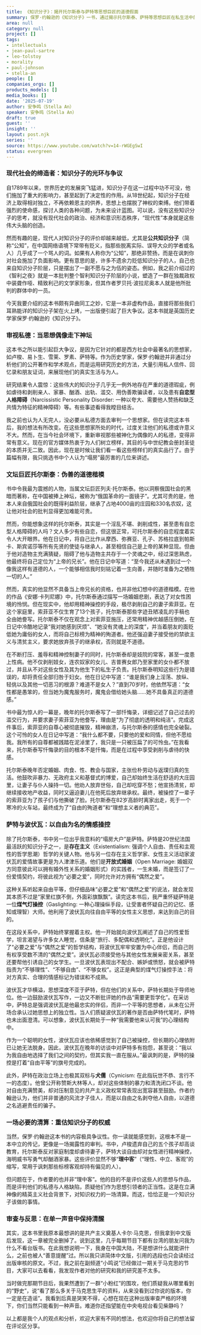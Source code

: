 ```yaml
---
title: 《知识分子》：揭开托尔斯泰与萨特等思想巨匠的道德假面
summary: 保罗·约翰逊的《知识分子》一书，通过揭示托尔斯泰、萨特等思想巨匠在私生活中的道德瑕疵，挑战了“有才便可无德”的观念，引发对知识分子角色的深刻反思。
area: null
category: null
project: []
tags:
- intellectuals
- jean-paul-sartre
- leo-tolstoy
- morality
- paul-johnson
- stella-an
people: []
companies_orgs: []
products_models: []
media_books: []
date: '2025-07-19'
author: 安争鸣（Stella An）
speaker: 安争鸣（Stella An）
draft: true
guest: ''
insight: ''
layout: post.njk
series: ''
source: https://www.youtube.com/watch?v=14-rWGEgSwI
status: evergreen
---
```

### 现代社会的缔造者：知识分子的光环与争议

自1789年以来，世界历史的发展突飞猛进，知识分子在这一过程中功不可没，他们施加了重大的影响力，甚至起到了决定性的作用。从18世纪起，知识分子在经济上取得相对独立，不再依赖恩主的供养，思想上也摆脱了神权的束缚。他们带着强烈的使命感，探讨人类的各种问题，为未来设计蓝图。可以说，没有这些知识分子的思考，就没有现代社会的政治、经济和意识形态秩序，“现代性”本身就是这些伟大头脑的创造。

然而有趣的是，现代人对知识分子的评价却越来越低，尤其是**公共知识分子**（简称“公知”，在中国网络语境下常带有贬义，指那些脱离实际、误导大众的学者或名人）几乎成了一个骂人的词。如果有人称你为“公知”，那绝非赞扬，而是在讽刺你对社会施加了负面影响。更有意思的是，许多不遗余力贬低知识分子的人，自己也来自知识分子阶层，只是摆出了一副不愿与之为伍的姿态。例如，我之前介绍过的《智利之夜》就是一本批判整个智利知识分子阶层的小说，塑造了一群在独裁政权中装聋作哑、精致利己的文学家形象，但其作者罗贝托·波拉尼奥本人就是他所批判的群体中的一员。

今天我要介绍的这本书颇有异曲同工之妙，它是一本非虚构作品，直接将那些我们耳熟能详的知识分子架在火上烤，一出版便引起了巨大争议。这本书就是英国历史学家保罗·约翰逊的《知识分子》。

### 审视私德：当思想偶像走下神坛

这本书之所以能引起巨大争议，是因为它针对的都是西方社会中最著名的思想家，如卢梭、易卜生、雪莱、罗素、萨特等。作为历史学家，保罗·约翰逊并非通过分析他们的公开著作和学术观点，而是运用研究历史的方法，大量引用私人信件、回忆录和朋友证词，来展现他们的真实生活与为人。

研究结果令人震惊：这些伟大的知识分子几乎无一例外地存在严重的道德瑕疵，例如虐待和剥削亲人、家暴、酗酒、出轨、滥交、用伪善欺骗读者，以及患有**自恋型人格障碍**（Narcissistic Personality Disorder: 一种以夸大、需要他人赞扬和缺乏共情为特征的精神障碍）等。有些事迹看得我瞠目结舌。

我之前也认为人无完人，没必要从私德方面去审判一个思想家。但在读完这本书后，我的想法有所改变。在这些思想家所处的时代，过度关注他们的私德或许意义不大。然而，在当今社会环境下，重新审视那些被神化为偶像的人的私德，变得非常有意义。现在的官方媒体热衷于为人们树立榜样，其目的与中世纪教会册封圣徒的本质并无二致。因此，现在是时候让我们看一看这些榜样们的真实品行了。由于篇幅有限，我只挑选书中个人认为“塌房”最厉害的几位来讲述。

### 文坛巨匠托尔斯泰：伪善的道德楷模

书中令我最为震撼的人物，当属文坛巨匠列夫·托尔斯泰。他以洞察俄国社会的黑暗而著称，在中国被捧上神坛，被称为“俄国革命的一面镜子”。尤其可贵的是，他本人来自俄国社会的既得利益阶层，继承了占地4000亩的庄园和330名农奴，这让他对社会的批判显得更加难能可贵。

然而，你能想象这样的托尔斯泰，其实是一个淫乱不堪、剥削成性，甚至患有自恋型人格障碍的人吗？文人多少有些自恋，但这很正常，可托尔斯泰的自恋程度着实令人大开眼界。他在日记中，将自己比作从摩西、弥赛亚、孔子、苏格拉底到帕斯卡、斯宾诺莎等所有先贤的使徒与继承人，甚至相信自己是上帝的某种显现。但由于他对造物主充满猜疑，阻碍了他与造物主共存于一个灵魂之中，经过深思熟虑，他最终将自己定位为“上帝的兄长”。他在日记中写道：“至今我还从未遇到过一个像我这样有道德的人，一个能够相信我时刻铭记着一生向善，并随时准备为之牺牲一切的人。”

然而，真实的他显然不具备当上帝兄长的资格，也并非他幻想中的道德楷模。在他的作品《安娜·卡列尼娜》中，托尔斯泰通过描写一场婚姻悲剧，表达了对女性困境的怜悯。但在现实中，他却用精神操控的手段，极尽剥削自己的妻子索菲亚。在这个家庭里，索菲亚不仅生育了13个孩子，托尔斯泰那些字迹丑陋凌乱的手稿也全由她誊写。托尔斯泰不仅在观念上对索菲亚施压，还常用精神优越感压倒她，在日记中冷酷地记录“我对她感到厌烦”、“她没有灵魂上的深度”，并当着朋友的面贬低她为庸俗的女人，而将自己标榜为精神的殉道者。他还强迫妻子接受他的禁欲主义与清贫主义，要求她放弃孩子的继承权，否则就是不道德。

在不断打压、羞辱和精神控制妻子的同时，托尔斯泰却是妓院的常客，甚至一度患上性病。他不仅剥削妓女，连农奴家的女儿、吉普赛女郎乃至家里的女仆都不放过，并且从不对这些女性及其为他生下的私生子负责。托尔斯泰明知这些行为是错误的，却将责任全部归咎于妇女。他在日记中写道：“谁是我们身上淫荡、放纵、轻佻以及其他一切恶习的根源？难道不是女人？”直到70岁时，他依然写道：“女性都是愚笨的，但当她为魔鬼服务时，魔鬼会借给她头脑……她不具备真正的道德感。”

书中最为惊人的一幕是，晚年的托尔斯泰写了一部忏悔录，详细记述了自己过去的滥交行为，并要求妻子索菲亚为他誊写，理由是“为了彻底的透明和纯洁”。完成这件事后，索菲亚的自尊心被彻底摧毁，精神崩溃，与托尔斯泰的感情也完全破裂。这个可怜的女人在日记中写道：“我什么都不要，只要他的爱和同情，但他不愿给我。我所有的自尊都被践踏在泥淖里了，我只是一只被压扁了的可怜虫。”在我看来，托尔斯泰写忏悔录的目的根本不是忏悔，而是在过程中享受剥削与虐待的快感。

托尔斯泰晚年否定婚姻、肉食、性、教会与国家，主张俭朴劳动与返璞归真的生活。他鼓吹非暴力、无政府主义和基督式的博爱，自己却始终生活在舒适的大庄园里，让妻子与仆人操持一切。他劝人放弃世俗，自己却吃穿不愁；他宣扬清贫，却继续接收地产收益，同时又逼迫妻儿在他死后放弃继承权。最终，被操控了一辈子的索菲亚为了孩子们与他撕破了脸。托尔斯泰在82岁高龄时离家出走，死于一个寒冷的火车站，最终成为了“自由的殉道者”和“理想主义者的典范”。

### 萨特与波伏瓦：以自由为名的情感操控

除了托尔斯泰，书中另一位出乎我意料的“塌房大户”是萨特。萨特是20世纪法国最活跃的知识分子之一，是**存在主义**（Existentialism: 强调个人自由、责任和主观性的哲学思潮）哲学的关键人物。他与另一位存在主义哲学家、女性主义活动家波伏瓦的爱情故事更是为人津津乐道。他们是**开放式婚姻**（Open Marriage: 婚姻双方同意彼此可以拥有婚外性关系的婚姻形式）的实践者，一生未婚，而是签订了一份爱情契约，将彼此视为“必要之爱”，同时允许对方拥有“偶然之爱”。

这种关系听起来自由平等，但仔细品味“必要之爱”和“偶然之爱”的说法，就会发现其本质不过是“家里红旗不倒，外面彩旗飘飘”。读完这本书后，我严重怀疑萨特是一位**煤气灯操控**（Gaslighting: 一种心理操纵手段，让受害者怀疑自己的记忆、感知或理智）大师。他利用了波伏瓦向往自由平等的女性主义思想，来达到自己的目的。

在这段关系中，萨特始终掌握着主权。他一开始就向波伏瓦阐述了自己的性爱哲学，坦言渴望与许多女人睡觉，信条是“旅行、多配偶和透明化”。正是他设计了“必要之爱”与“偶然之爱”的哲学结构，将波伏瓦牢牢安置为中心伴侣，而自己则有权享受数不清的“偶然之爱”。波伏瓦必须接受他与其他女性发展亲密关系，甚至还要帮他引诱自己的女学生。一旦波伏瓦表现出不配合、嫉妒或愤怒，就会被萨特指责为“不够理性”、“不够自由”、“不够女权”。这正是典型的煤气灯操控手法：将对方真实、合理的情感标记为错误和不成熟。

波伏瓦才华横溢，思想深度不亚于萨特，但在他们的关系中，萨特长期处于导师地位。他一边鼓励波伏瓦写作，一边又不断批评她的作品“需要更哲学化”。在采访中，萨特总是强调波伏瓦是他最忠实的伴侣，而非一个平等的思想者，从未在公开场合承认过她思想上的独立性。当人们质疑波伏瓦的著作是否由萨特代笔时，萨特也未出面澄清。可以想象，波伏瓦长期处于一种“我需要他来认可我”的心理结构中。

作为一个聪明的女性，波伏瓦应该也依稀感觉到了自己被操控，但长期的心理依附已让她无法脱身。因此，波伏瓦在晚年的访谈中对萨特多有抱怨，甚至说：“我以为我自由地选择了我们之间的契约，但其实我一直在服从。”最讽刺的是，萨特的操控是打着“自由平等”的旗号完成的。

此外，萨特在政治立场上也极其双标与**犬儒**（Cynicism: 在此指玩世不恭、言行不一的态度）。他曾公开称赞斯大林等人，却对这些体制的暴力和清洗闭口不谈。他对自由充满赞美，却对压制意见的共产主义政权常常表现出宽容甚至鼓励。作者约翰逊认为，他们并非普通的风流才子佳人，而是以自由之名剥夺他人自由，以道德之名逃避责任的骗子。

### 一场必要的清算：重估知识分子的权威

当然，保罗·约翰逊这本书的内容极具争议性。你一读就能感觉到，这根本不是一本中立的传记，更像是一场揭露性的审判。书中，卢梭遗弃自己的五个孩子却高谈教育，托尔斯泰反对家庭制度却虐待妻子，萨特大谈自由却对女性进行精神操控，海明威书写勇气却酗酒家暴。这些评价显然不够“**理中客**”（“理性、中立、客观”的缩写，常用于讽刺那些标榜客观却持有偏见的人）。

但问题在于，作者要的也并非“理中客”。他的目的不是评价这些人的思想与作品，而是评判他们的私德与人格缺陷，质疑他们作为思想引领者的正当性。这是在立满神像的精英主义社会背景下，对知识权力的一场清算。而这，恰恰正是一个知识分子该做的事情。

### 审查与反思：在单一声音中保持清醒

其实，这本书里我原本最想讲的是共产主义奠基人卡尔·马克思，但我拿到中文版后发现，这一章被完全删掉了。说到这里，几乎每期节目下都有台湾的朋友问我为什么不看台版书。在此我想说明一下，我身在中国大陆，不是想讲什么就能讲什么，之前也被人“善意提醒”过。所以我只讲简体中文版，引用的选段也只会读经过出版审核的原文。不过，我之前在副频道“小鸣说”已经做过一期关于马克思的节目，大家可以去看看，我发现作者对他的研究和我的研究差不太多。

当时做完那期节目后，我果然遭到了一群“小粉红”的围攻，他们质疑我从哪里看到的“野史”，说“看了那么多关于马克思生平的资料，从来没看到过你说的版本，你一定是在造谣”。我看到后真是哭笑不得，心想在现在这种出版审查严格的环境下，你们当然只能看到一种声音。难道你还指望能在中央电视台看见柴静吗？

以上都是我个人的观点和分析，欢迎大家有不同的想法，也欢迎你将自己的想法留在评论区分享。